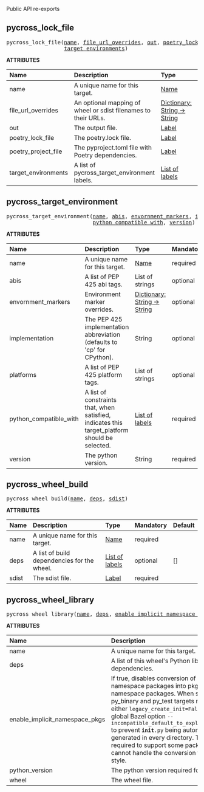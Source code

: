 <!-- Generated with Stardoc: http://skydoc.bazel.build -->

Public API re-exports

<a id="#pycross_lock_file"></a>

## pycross_lock_file

<pre>
pycross_lock_file(<a href="#pycross_lock_file-name">name</a>, <a href="#pycross_lock_file-file_url_overrides">file_url_overrides</a>, <a href="#pycross_lock_file-out">out</a>, <a href="#pycross_lock_file-poetry_lock_file">poetry_lock_file</a>, <a href="#pycross_lock_file-poetry_project_file">poetry_project_file</a>,
                  <a href="#pycross_lock_file-target_environments">target_environments</a>)
</pre>



**ATTRIBUTES**


| Name  | Description | Type | Mandatory | Default |
| :------------- | :------------- | :------------- | :------------- | :------------- |
| <a id="pycross_lock_file-name"></a>name |  A unique name for this target.   | <a href="https://bazel.build/docs/build-ref.html#name">Name</a> | required |  |
| <a id="pycross_lock_file-file_url_overrides"></a>file_url_overrides |  An optional mapping of wheel or sdist filenames to their URLs.   | <a href="https://bazel.build/docs/skylark/lib/dict.html">Dictionary: String -> String</a> | optional | {} |
| <a id="pycross_lock_file-out"></a>out |  The output file.   | <a href="https://bazel.build/docs/build-ref.html#labels">Label</a> | required |  |
| <a id="pycross_lock_file-poetry_lock_file"></a>poetry_lock_file |  The poetry.lock file.   | <a href="https://bazel.build/docs/build-ref.html#labels">Label</a> | required |  |
| <a id="pycross_lock_file-poetry_project_file"></a>poetry_project_file |  The pyproject.toml file with Poetry dependencies.   | <a href="https://bazel.build/docs/build-ref.html#labels">Label</a> | required |  |
| <a id="pycross_lock_file-target_environments"></a>target_environments |  A list of pycross_target_environment labels.   | <a href="https://bazel.build/docs/build-ref.html#labels">List of labels</a> | optional | [] |


<a id="#pycross_target_environment"></a>

## pycross_target_environment

<pre>
pycross_target_environment(<a href="#pycross_target_environment-name">name</a>, <a href="#pycross_target_environment-abis">abis</a>, <a href="#pycross_target_environment-envornment_markers">envornment_markers</a>, <a href="#pycross_target_environment-implementation">implementation</a>, <a href="#pycross_target_environment-platforms">platforms</a>,
                           <a href="#pycross_target_environment-python_compatible_with">python_compatible_with</a>, <a href="#pycross_target_environment-version">version</a>)
</pre>



**ATTRIBUTES**


| Name  | Description | Type | Mandatory | Default |
| :------------- | :------------- | :------------- | :------------- | :------------- |
| <a id="pycross_target_environment-name"></a>name |  A unique name for this target.   | <a href="https://bazel.build/docs/build-ref.html#name">Name</a> | required |  |
| <a id="pycross_target_environment-abis"></a>abis |  A list of PEP 425 abi tags.   | List of strings | optional | [] |
| <a id="pycross_target_environment-envornment_markers"></a>envornment_markers |  Environment marker overrides.   | <a href="https://bazel.build/docs/skylark/lib/dict.html">Dictionary: String -> String</a> | optional | {} |
| <a id="pycross_target_environment-implementation"></a>implementation |  The PEP 425 implementation abbreviation (defaults to 'cp' for CPython).   | String | optional | "cp" |
| <a id="pycross_target_environment-platforms"></a>platforms |  A list of PEP 425 platform tags.   | List of strings | optional | [] |
| <a id="pycross_target_environment-python_compatible_with"></a>python_compatible_with |  A list of constraints that, when satisfied, indicates this target_platform should be selected.   | <a href="https://bazel.build/docs/build-ref.html#labels">List of labels</a> | required |  |
| <a id="pycross_target_environment-version"></a>version |  The python version.   | String | required |  |


<a id="#pycross_wheel_build"></a>

## pycross_wheel_build

<pre>
pycross_wheel_build(<a href="#pycross_wheel_build-name">name</a>, <a href="#pycross_wheel_build-deps">deps</a>, <a href="#pycross_wheel_build-sdist">sdist</a>)
</pre>



**ATTRIBUTES**


| Name  | Description | Type | Mandatory | Default |
| :------------- | :------------- | :------------- | :------------- | :------------- |
| <a id="pycross_wheel_build-name"></a>name |  A unique name for this target.   | <a href="https://bazel.build/docs/build-ref.html#name">Name</a> | required |  |
| <a id="pycross_wheel_build-deps"></a>deps |  A list of build dependencies for the wheel.   | <a href="https://bazel.build/docs/build-ref.html#labels">List of labels</a> | optional | [] |
| <a id="pycross_wheel_build-sdist"></a>sdist |  The sdist file.   | <a href="https://bazel.build/docs/build-ref.html#labels">Label</a> | required |  |


<a id="#pycross_wheel_library"></a>

## pycross_wheel_library

<pre>
pycross_wheel_library(<a href="#pycross_wheel_library-name">name</a>, <a href="#pycross_wheel_library-deps">deps</a>, <a href="#pycross_wheel_library-enable_implicit_namespace_pkgs">enable_implicit_namespace_pkgs</a>, <a href="#pycross_wheel_library-python_version">python_version</a>, <a href="#pycross_wheel_library-wheel">wheel</a>)
</pre>



**ATTRIBUTES**


| Name  | Description | Type | Mandatory | Default |
| :------------- | :------------- | :------------- | :------------- | :------------- |
| <a id="pycross_wheel_library-name"></a>name |  A unique name for this target.   | <a href="https://bazel.build/docs/build-ref.html#name">Name</a> | required |  |
| <a id="pycross_wheel_library-deps"></a>deps |  A list of this wheel's Python library dependencies.   | <a href="https://bazel.build/docs/build-ref.html#labels">List of labels</a> | optional | [] |
| <a id="pycross_wheel_library-enable_implicit_namespace_pkgs"></a>enable_implicit_namespace_pkgs |  If true, disables conversion of native namespace packages into pkg-util style namespace packages. When set all py_binary and py_test targets must specify either <code>legacy_create_init=False</code> or the global Bazel option <code>--incompatible_default_to_explicit_init_py</code> to prevent <code>__init__.py</code> being automatically generated in every directory. This option is required to support some packages which cannot handle the conversion to pkg-util style.   | Boolean | optional | True |
| <a id="pycross_wheel_library-python_version"></a>python_version |  The python version required for this wheel.   | String | optional | "" |
| <a id="pycross_wheel_library-wheel"></a>wheel |  The wheel file.   | <a href="https://bazel.build/docs/build-ref.html#labels">Label</a> | required |  |


